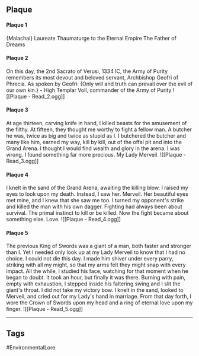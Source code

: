 ## Plaque
#### Plaque 1
{Malachai} Laureate Thaumaturge to the Eternal Empire The Father of Dreams

#### Plaque 2
On this day, the 2nd Sacrato of Verusi, 1334 IC, the Army of Purity remembers its most devout and beloved servant, Archbishop Geofri of Phrecia. As spoken by Geofri: {Only will and truth can prevail over the evil of our own kin.} - High Templar Voll, commander of the Army of Purity
![[Plaque - Read_2.ogg]]

#### Plaque 3
At age thirteen, carving knife in hand, I killed beasts for the amusement of the filthy. At fifteen, they thought me worthy to fight a fellow man. A butcher he was, twice as big and twice as stupid as I. I butchered the butcher and many like him, earned my way, kill by kill, out of the offal pit and into the Grand Arena. I thought I would find wealth and glory in the arena. I was wrong. I found something far more precious. My Lady Merveil.
![[Plaque - Read_3.ogg]]

#### Plaque 4
I knelt in the sand of the Grand Arena, awaiting the killing blow. I raised my eyes to look upon my death. Instead, I saw her. Merveil. Her beautiful eyes met mine, and I knew that she saw me too. I turned my opponent's strike and killed the man with his own dagger. Fighting had always been about survival. The primal instinct to kill or be killed. Now the fight became about something else. Love.
![[Plaque - Read_4.ogg]]

#### Plaque 5
The previous King of Swords was a giant of a man, both faster and stronger than I. Yet I needed only look up at my Lady Merveil to know that I had no choice. I could not die this day. I made him shiver under every parry, striking with all my might, so that my arms felt they might snap with every impact. All the while, I studied his face, watching for that moment when he began to doubt. It took an hour, but finally it was there. Burning with pain, empty with exhaustion, I stepped inside his faltering swing and I slit the giant's throat. I did not take my victory bow. I knelt in the sand, looked to Merveil, and cried out for my Lady's hand in marriage. From that day forth, I wore the Crown of Swords upon my head and a ring of eternal love upon my finger.
![[Plaque - Read_5.ogg]]

---
## Tags
#EnvironmentalLore